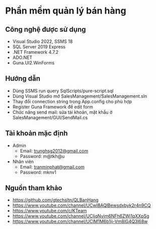 # Phần mềm quản lý bán hàng

## Công nghệ được sử dụng
- Visual Studio 2022, SSMS 18
- SQL Server 2019 Express
- .NET Framework 4.7.2
- ADO.NET
- Guna.UI2.WinForms

## Hướng dẫn
- Dùng SSMS run query SqlScripts/pure-script.sql
- Dùng Visual Studio mở SalesManagement/SalesManagement.sln
- Thay đổi connection string trong App.config cho phù hợp
- Register Guna Framework để edit form
- Chức năng send mail: sửa tài khoản, mật khẩu ở SalesManagement/GUI/SendMail.cs

## Tài khoản mặc định
- Admin 
  + Email: trunghsg2012@gmail.com
  + Password: m@tkh@u
- Nhân viên
  + Email: tranminphat@gmail.com
  + Password: mknv1

## Nguồn tham khảo
- https://github.com/gtechsltn/QLBanHang
- https://www.youtube.com/channel/UCwI8AQlBewsdxbyk2r4n9CQ
- https://www.youtube.com/c/KTeam
- https://www.youtube.com/channel/UCljqNyim6NFh6ZWj1qXXpSg
- https://www.youtube.com/channel/UClM1M6b1ij-Vm8lG4Q3l68w